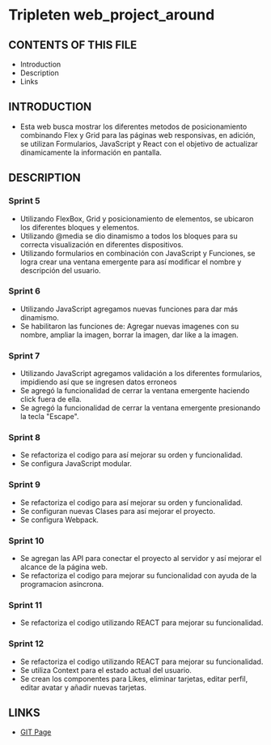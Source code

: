 # Tripleten web_project_around

## CONTENTS OF THIS FILE
* Introduction
* Description
* Links

## INTRODUCTION
* Esta web busca mostrar los diferentes metodos de posicionamiento combinando Flex y Grid para las páginas web responsivas, en adición, se utilizan Formularios, JavaScript y React con el objetivo de actualizar dinamicamente la información en pantalla.

## DESCRIPTION
### Sprint 5
* Utilizando FlexBox, Grid y posicionamiento de elementos, se ubicaron los diferentes bloques y elementos.
* Utilizando @media se dio dinamismo a todos los bloques para su correcta visualización en diferentes dispositivos.
* Utilizando formularios en combinación con JavaScript y Funciones, se logra crear una ventana emergente para así modificar el nombre y descripción del usuario.
### Sprint 6
* Utilizando JavaScript agregamos nuevas funciones para dar más dinamismo.
* Se habilitaron las funciones de: Agregar nuevas imagenes con su nombre, ampliar la imagen, borrar la imagen, dar like a la imagen.
### Sprint 7
* Utilizando JavaScript agregamos validación a los diferentes formularios, impidiendo así que se ingresen datos erroneos 
* Se agregó la funcionalidad de cerrar la ventana emergente haciendo click fuera de ella.
* Se agregó la funcionalidad de cerrar la ventana emergente presionando la tecla "Escape".
### Sprint 8
* Se refactoriza el codigo para así mejorar su orden y funcionalidad.
* Se configura JavaScript modular.
### Sprint 9
* Se refactoriza el codigo para así mejorar su orden y funcionalidad.
* Se configuran nuevas Clases para así mejorar el proyecto.
* Se configura Webpack.
### Sprint 10
* Se agregan las API para conectar el proyecto al servidor y así mejorar el alcance de la página web.
* Se refactoriza el codigo para mejorar su funcionalidad con ayuda de la programacion asincrona.
### Sprint 11
* Se refactoriza el codigo utilizando REACT para mejorar su funcionalidad.
### Sprint 12
* Se refactoriza el codigo utilizando REACT para mejorar su funcionalidad.
* Se utiliza Context para el estado actual del usuario.
* Se crean los componentes para Likes, eliminar tarjetas, editar perfil, editar avatar y añadir nuevas tarjetas.

## LINKS
* [GIT Page](https://sancoroso1.github.io/web_project_around_react/)